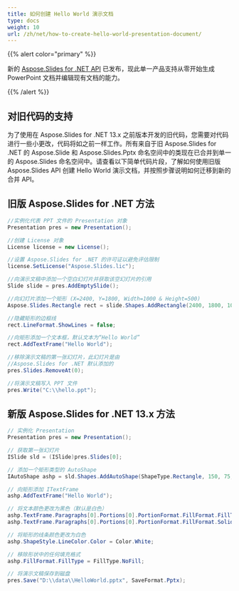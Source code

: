 ```yaml
---
title: 如何创建 Hello World 演示文档
type: docs
weight: 10
url: /zh/net/how-to-create-hello-world-presentation-document/
---
```


{{% alert color="primary" %}} 

新的 [Aspose.Slides for .NET API](/slides/zh/net/) 已发布，现此单一产品支持从零开始生成 PowerPoint 文档并编辑现有文档的能力。

{{% /alert %}} 
## **对旧代码的支持**
为了使用在 Aspose.Slides for .NET 13.x 之前版本开发的旧代码，您需要对代码进行一些小更改，代码将如之前一样工作。所有来自于旧 Aspose.Slides for .NET 的 Aspose.Slide 和 Aspose.Slides.Pptx 命名空间中的类现在已合并到单一的 Aspose.Slides 命名空间中。请查看以下简单代码片段，了解如何使用旧版 Aspose.Slides API 创建 Hello World 演示文档，并按照步骤说明如何迁移到新的合并 API。
## **旧版 Aspose.Slides for .NET 方法**
```c#
//实例化代表 PPT 文件的 Presentation 对象
Presentation pres = new Presentation();

//创建 License 对象
License license = new License();

//设置 Aspose.Slides for .NET 的许可证以避免评估限制
license.SetLicense("Aspose.Slides.lic");

//向演示文稿中添加一个空白幻灯片并获取该空幻灯片的引用
Slide slide = pres.AddEmptySlide();

//向幻灯片添加一个矩形 (X=2400, Y=1800, Width=1000 & Height=500)
Aspose.Slides.Rectangle rect = slide.Shapes.AddRectangle(2400, 1800, 1000, 500);

//隐藏矩形的边框线
rect.LineFormat.ShowLines = false;

//向矩形添加一个文本框，默认文本为“Hello World”
rect.AddTextFrame("Hello World");

//移除演示文稿的第一张幻灯片，此幻灯片是由
//Aspose.Slides for .NET 默认添加的
pres.Slides.RemoveAt(0);

//将演示文稿写入 PPT 文件
pres.Write("C:\\hello.ppt");
```



## **新版 Aspose.Slides for .NET 13.x 方法**
```c#
// 实例化 Presentation
Presentation pres = new Presentation();

// 获取第一张幻灯片
ISlide sld = (ISlide)pres.Slides[0];

// 添加一个矩形类型的 AutoShape
IAutoShape ashp = sld.Shapes.AddAutoShape(ShapeType.Rectangle, 150, 75, 150, 50);

// 向矩形添加 ITextFrame
ashp.AddTextFrame("Hello World");

// 将文本颜色更改为黑色（默认是白色）
ashp.TextFrame.Paragraphs[0].Portions[0].PortionFormat.FillFormat.FillType = FillType.Solid;
ashp.TextFrame.Paragraphs[0].Portions[0].PortionFormat.FillFormat.SolidFillColor.Color = Color.Black;

// 将矩形的线条颜色更改为白色
ashp.ShapeStyle.LineColor.Color = Color.White;

// 移除形状中的任何填充格式
ashp.FillFormat.FillType = FillType.NoFill;

// 将演示文稿保存到磁盘
pres.Save("D:\\data\\HelloWorld.pptx", SaveFormat.Pptx);
```
